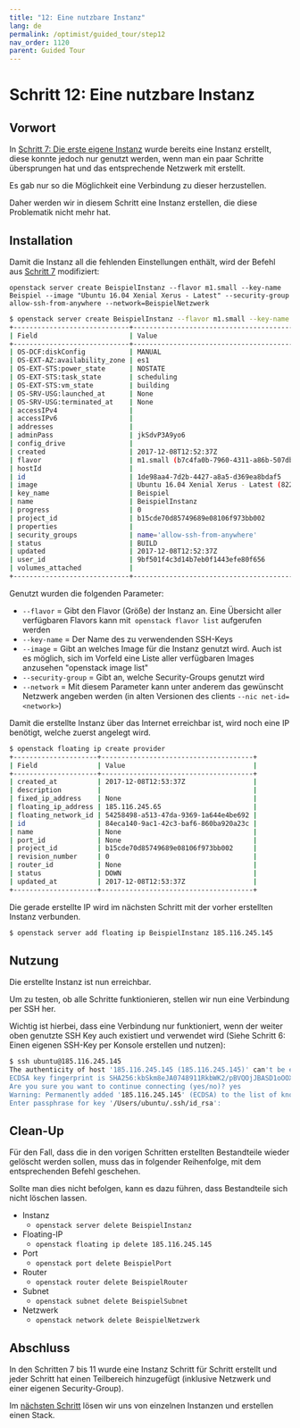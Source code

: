 ```yaml
---
title: "12: Eine nutzbare Instanz"
lang: de
permalink: /optimist/guided_tour/step12
nav_order: 1120
parent: Guided Tour
---
```


Schritt 12: Eine nutzbare Instanz
=================================

Vorwort
-------

In [Schritt 7: Die erste eigene Instanz](schritt07.md) wurde bereits eine
Instanz erstellt, diese konnte jedoch nur genutzt werden, wenn man ein paar
Schritte übersprungen hat und das entsprechende Netzwerk mit erstellt.

Es gab nur so die Möglichkeit eine Verbindung zu dieser herzustellen.

Daher werden wir in diesem Schritt eine Instanz erstellen, die diese
Problematik nicht mehr hat.

Installation
------------

Damit die Instanz all die fehlenden Einstellungen enthält, wird der
Befehl aus [Schritt 7](schritt07.md) modifiziert:

`openstack server create BeispielInstanz --flavor m1.small --key-name Beispiel --image "Ubuntu 16.04 Xenial Xerus - Latest" --security-group allow-ssh-from-anywhere --network=BeispielNetzwerk`

```bash
$ openstack server create BeispielInstanz --flavor m1.small --key-name Beispiel --image "Ubuntu 16.04 Xenial Xerus - Latest" --security-group allow-ssh-from-anywhere --network=BeispielNetzwerk
+-----------------------------+---------------------------------------------------------------------------+
| Field                       | Value                                                                     |
+-----------------------------+---------------------------------------------------------------------------+
| OS-DCF:diskConfig           | MANUAL                                                                    |
| OS-EXT-AZ:availability_zone | es1                                                                       |
| OS-EXT-STS:power_state      | NOSTATE                                                                   |
| OS-EXT-STS:task_state       | scheduling                                                                |
| OS-EXT-STS:vm_state         | building                                                                  |
| OS-SRV-USG:launched_at      | None                                                                      |
| OS-SRV-USG:terminated_at    | None                                                                      |
| accessIPv4                  |                                                                           |
| accessIPv6                  |                                                                           |
| addresses                   |                                                                           |
| adminPass                   | jkSdvP3A9yo6                                                              |
| config_drive                |                                                                           |
| created                     | 2017-12-08T12:52:37Z                                                      |
| flavor                      | m1.small (b7c4fa0b-7960-4311-a86b-507dbf58e8ac)                           |
| hostId                      |                                                                           |
| id                          | 1de98aa4-7d2b-4427-a8a5-d369ea8bdaf5                                      |
| image                       | Ubuntu 16.04 Xenial Xerus - Latest (82242d21-d990-4fc2-92a5-c7bd7820e790) |
| key_name                    | Beispiel                                                                  |
| name                        | BeispielInstanz                                                           |
| progress                    | 0                                                                         |
| project_id                  | b15cde70d85749689e08106f973bb002                                          |
| properties                  |                                                                           |
| security_groups             | name='allow-ssh-from-anywhere'                                            |
| status                      | BUILD                                                                     |
| updated                     | 2017-12-08T12:52:37Z                                                      |
| user_id                     | 9bf501f4c3d14b7eb0f1443efe80f656                                          |
| volumes_attached            |                                                                           |
+-----------------------------+---------------------------------------------------------------------------+
```

Genutzt wurden die folgenden Parameter:

-   `--flavor` = Gibt den Flavor (Größe) der Instanz an. Eine Übersicht
    aller verfügbaren Flavors kann mit  `openstack flavor list`
    aufgerufen werden
-   `--key-name` = Der Name des zu verwendenden SSH-Keys
-   `--image` = Gibt an welches Image für die Instanz genutzt wird. Auch
    ist es möglich, sich im Vorfeld eine Liste aller verfügbaren Images
    anzusehen \"openstack image list\"
-   `--security-group` = Gibt an, welche Security-Groups genutzt wird
-   `--network` = Mit diesem Parameter kann unter anderem das gewünscht
    Netzwerk angeben werden (in alten Versionen des
    clients `--nic net-id=<network>`)

Damit die erstellte Instanz über das Internet erreichbar ist, wird noch
eine IP benötigt, welche zuerst angelegt wird. 

```bash
$ openstack floating ip create provider
+---------------------+--------------------------------------+
| Field               | Value                                |
+---------------------+--------------------------------------+
| created_at          | 2017-12-08T12:53:37Z                 |
| description         |                                      |
| fixed_ip_address    | None                                 |
| floating_ip_address | 185.116.245.65                       |
| floating_network_id | 54258498-a513-47da-9369-1a644e4be692 |
| id                  | 84eca140-9ac1-42c3-baf6-860ba920a23c |
| name                | None                                 |
| port_id             | None                                 |
| project_id          | b15cde70d85749689e08106f973bb002     |
| revision_number     | 0                                    |
| router_id           | None                                 |
| status              | DOWN                                 |
| updated_at          | 2017-12-08T12:53:37Z                 |
+---------------------+--------------------------------------+
```

Die gerade erstellte IP wird im nächsten Schritt mit der vorher
erstellten Instanz verbunden.

```bash
$ openstack server add floating ip BeispielInstanz 185.116.245.145
```

Nutzung
-------

Die erstellte Instanz ist nun erreichbar.

Um zu testen, ob alle Schritte funktionieren, stellen wir nun eine
Verbindung per SSH her.

Wichtig ist hierbei, dass eine Verbindung nur funktioniert, wenn der
weiter oben genutzte SSH Key auch existiert und verwendet wird
(Siehe Schritt 6: Einen eigenen SSH-Key per Konsole erstellen und
nutzen):

```bash
$ ssh ubuntu@185.116.245.145
The authenticity of host '185.116.245.145 (185.116.245.145)' can't be established.
ECDSA key fingerprint is SHA256:kbSkm8eJA0748911RkbWK2/pBVQOjJBASD1oOOXalk.
Are you sure you want to continue connecting (yes/no)? yes
Warning: Permanently added '185.116.245.145' (ECDSA) to the list of known hosts.
Enter passphrase for key '/Users/ubuntu/.ssh/id_rsa':
```

Clean-Up
--------

Für den Fall, dass die in den vorigen Schritten erstellten Bestandteile
wieder gelöscht werden sollen, muss das in folgender Reihenfolge, mit
dem entsprechenden Befehl geschehen.

Sollte man dies nicht befolgen, kann es dazu führen, dass Bestandteile
sich nicht löschen lassen.

-   Instanz
    -   `openstack server delete BeispielInstanz`
-   Floating-IP
    -   `openstack floating ip delete 185.116.245.145`
-   Port
    -   `openstack port delete BeispielPort`
-   Router
    -   `openstack router delete BeispielRouter`
-   Subnet
    -   `openstack subnet delete BeispielSubnet`
-   Netzwerk
    -   `openstack network delete BeispielNetzwerk`

Abschluss
---------

In den Schritten 7 bis 11 wurde eine Instanz Schritt für Schritt erstellt und
jeder Schritt hat einen Teilbereich hinzugefügt (inklusive Netzwerk und einer
eigenen Security-Group).

Im [nächsten Schritt](schritt13.md) lösen wir uns von einzelnen Instanzen und
erstellen einen Stack.
